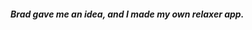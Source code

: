 <h5>Brad gave me  an idea, and I made my own relaxer app.</h5>
<p> <a href="https://amraaa.github.io/web-vanilla-js-projects-by-Brad-T./RelaxerApp/index.html" rel= "nofollow" <View page></a>
  </p>

